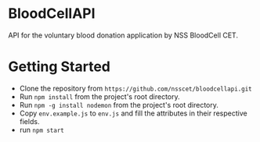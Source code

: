 # BloodCellAPI
API for the voluntary blood donation application by NSS BloodCell CET.

# Getting Started
- Clone the repository from ```https://github.com/nsscet/bloodcellapi.git```
- Run ```npm install``` from the project's root directory.
- Run ```npm -g install nodemon``` from the project's root directory.
- Copy ```env.example.js``` to ```env.js``` and fill the attributes in their respective fields.
- run ```npm start```


